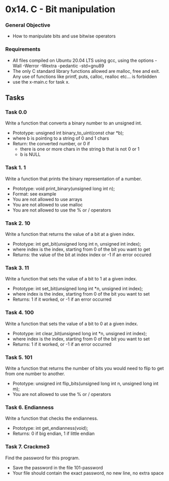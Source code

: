 # 0x14. C - Bit manipulation

### General Objective
- How to manipulate bits and use bitwise operators

### Requirements
- All files compiled on Ubuntu 20.04 LTS using gcc, using the options -Wall -Werror -Wextra -pedantic -std=gnu89
- The only C standard library functions allowed are malloc, free and exit. Any use of functions like printf, puts, calloc, realloc etc… is forbidden
- use the x-main.c for task x.

## Tasks

### Task 0.0
Write a function that converts a binary number to an unsigned int.
- Prototype: unsigned int binary_to_uint(const char *b);
- where b is pointing to a string of 0 and 1 chars
- Return: the converted number, or 0 if
	- there is one or more chars in the string b that is not 0 or 1
	- b is NULL

### Task 1. 1
Write a function that prints the binary representation of a number.
- Prototype: void print_binary(unsigned long int n);
- Format: see example
- You are not allowed to use arrays
- You are not allowed to use malloc
- You are not allowed to use the % or / operators

### Task 2. 10
Write a function that returns the value of a bit at a given index.
- Prototype: int get_bit(unsigned long int n, unsigned int index);
- where index is the index, starting from 0 of the bit you want to get
- Returns: the value of the bit at index index or -1 if an error occured

### Task 3. 11
Write a function that sets the value of a bit to 1 at a given index.
- Prototype: int set_bit(unsigned long int *n, unsigned int index);
- where index is the index, starting from 0 of the bit you want to set
- Returns: 1 if it worked, or -1 if an error occurred

### Task 4. 100
Write a function that sets the value of a bit to 0 at a given index.
- Prototype: int clear_bit(unsigned long int *n, unsigned int index);
- where index is the index, starting from 0 of the bit you want to set
- Returns: 1 if it worked, or -1 if an error occurred

### Task 5. 101
Write a function that returns the number of bits you would need to flip to get from one number to another.
- Prototype: unsigned int flip_bits(unsigned long int n, unsigned long int m);
- You are not allowed to use the % or / operators

### Task 6. Endianness
Write a function that checks the endianness.
- Prototype: int get_endianness(void);
- Returns: 0 if big endian, 1 if little endian

### Task 7. Crackme3
Find the password for this program.
- Save the password in the file 101-password
- Your file should contain the exact password, no new line, no extra space